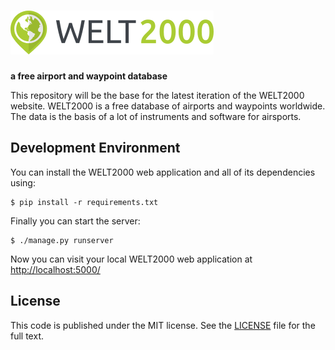 # ![WELT2000](img/banner.png)

__a free airport and waypoint database__

This repository will be the base for the latest iteration of the WELT2000 website. WELT2000 is a free database of airports and waypoints worldwide. The data is the basis of a lot of instruments and software for airsports.

## Development Environment

You can install the WELT2000 web application and all of its dependencies using:

    $ pip install -r requirements.txt

Finally you can start the server:

    $ ./manage.py runserver

Now you can visit your local WELT2000 web application at <http://localhost:5000/>

## License

This code is published under the MIT license. See the [LICENSE](LICENSE) file for the full text.
